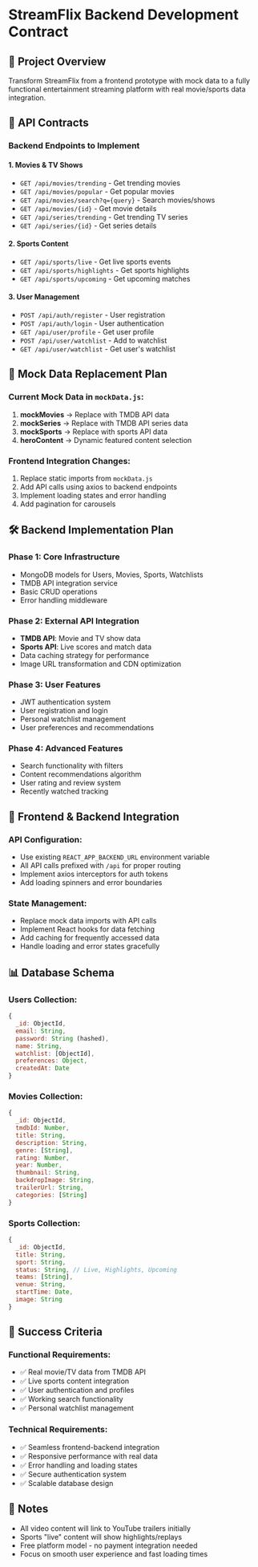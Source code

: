# StreamFlix Backend Development Contract

## 🎯 Project Overview
Transform StreamFlix from a frontend prototype with mock data to a fully functional entertainment streaming platform with real movie/sports data integration.

## 📡 API Contracts

### Backend Endpoints to Implement

#### 1. Movies & TV Shows
- `GET /api/movies/trending` - Get trending movies
- `GET /api/movies/popular` - Get popular movies  
- `GET /api/movies/search?q={query}` - Search movies/shows
- `GET /api/movies/{id}` - Get movie details
- `GET /api/series/trending` - Get trending TV series
- `GET /api/series/{id}` - Get series details

#### 2. Sports Content
- `GET /api/sports/live` - Get live sports events
- `GET /api/sports/highlights` - Get sports highlights
- `GET /api/sports/upcoming` - Get upcoming matches

#### 3. User Management
- `POST /api/auth/register` - User registration
- `POST /api/auth/login` - User authentication
- `GET /api/user/profile` - Get user profile
- `POST /api/user/watchlist` - Add to watchlist
- `GET /api/user/watchlist` - Get user's watchlist

## 🔄 Mock Data Replacement Plan

### Current Mock Data in `mockData.js`:
1. **mockMovies** → Replace with TMDB API data
2. **mockSeries** → Replace with TMDB API series data  
3. **mockSports** → Replace with sports API data
4. **heroContent** → Dynamic featured content selection

### Frontend Integration Changes:
1. Replace static imports from `mockData.js`
2. Add API calls using axios to backend endpoints
3. Implement loading states and error handling
4. Add pagination for carousels

## 🛠 Backend Implementation Plan

### Phase 1: Core Infrastructure
- MongoDB models for Users, Movies, Sports, Watchlists
- TMDB API integration service
- Basic CRUD operations
- Error handling middleware

### Phase 2: External API Integration
- **TMDB API**: Movie and TV show data
- **Sports API**: Live scores and match data
- Data caching strategy for performance
- Image URL transformation and CDN optimization

### Phase 3: User Features
- JWT authentication system
- User registration and login
- Personal watchlist management
- User preferences and recommendations

### Phase 4: Advanced Features
- Search functionality with filters
- Content recommendations algorithm
- User rating and review system
- Recently watched tracking

## 🔌 Frontend & Backend Integration

### API Configuration:
- Use existing `REACT_APP_BACKEND_URL` environment variable
- All API calls prefixed with `/api` for proper routing
- Implement axios interceptors for auth tokens
- Add loading spinners and error boundaries

### State Management:
- Replace mock data imports with API calls
- Implement React hooks for data fetching
- Add caching for frequently accessed data
- Handle loading and error states gracefully

## 📊 Database Schema

### Users Collection:
```javascript
{
  _id: ObjectId,
  email: String,
  password: String (hashed),
  name: String,
  watchlist: [ObjectId],
  preferences: Object,
  createdAt: Date
}
```

### Movies Collection:
```javascript
{
  _id: ObjectId,
  tmdbId: Number,
  title: String,
  description: String,
  genre: [String],
  rating: Number,
  year: Number,
  thumbnail: String,
  backdropImage: String,
  trailerUrl: String,
  categories: [String]
}
```

### Sports Collection:
```javascript
{
  _id: ObjectId,
  title: String,
  sport: String,
  status: String, // Live, Highlights, Upcoming
  teams: [String],
  venue: String,
  startTime: Date,
  image: String
}
```

## 🎯 Success Criteria

### Functional Requirements:
- ✅ Real movie/TV data from TMDB API
- ✅ Live sports content integration
- ✅ User authentication and profiles
- ✅ Working search functionality
- ✅ Personal watchlist management

### Technical Requirements:
- ✅ Seamless frontend-backend integration
- ✅ Responsive performance with real data
- ✅ Error handling and loading states
- ✅ Secure authentication system
- ✅ Scalable database design

## 📝 Notes
- All video content will link to YouTube trailers initially
- Sports "live" content will show highlights/replays
- Free platform model - no payment integration needed
- Focus on smooth user experience and fast loading times
